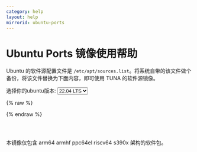 ```yaml
---
category: help
layout: help
mirrorid: ubuntu-ports
---
```


Ubuntu Ports 镜像使用帮助
===================

Ubuntu 的软件源配置文件是
`/etc/apt/sources.list`。将系统自带的该文件做个备份，将该文件替换为下面内容，即可使用
TUNA 的软件源镜像。


<form class="form-inline">
<div class="form-group">
	<label>选择你的ubuntu版本: </label>
	<select class="form-control release-select" data-template="#apt-template" data-target="#apt-content">
		<option data-release="trusty">14.04 LTS</option>
		<option data-release="xenial">16.04 LTS</option>
		<option data-release="bionic">18.04 LTS</option>
		<option data-release="focal">20.04 LTS</option>
		<option data-release="jammy" selected>22.04 LTS</option>
		<option data-release="kinetic">22.10</option>
	</select>
</div>
</form>

{% raw %}
<script id="apt-template" type="x-tmpl-markup">
# 默认注释了源码镜像以提高 apt update 速度，如有需要可自行取消注释
deb https://{%endraw%}{{ site.hostname }}{%raw%}/ubuntu-ports/ {{release_name}} main restricted universe multiverse
# deb-src https://{%endraw%}{{ site.hostname }}{%raw%}/ubuntu-ports/ {{release_name}} main restricted universe multiverse
deb https://{%endraw%}{{ site.hostname }}{%raw%}/ubuntu-ports/ {{release_name}}-updates main restricted universe multiverse
# deb-src https://{%endraw%}{{ site.hostname }}{%raw%}/ubuntu-ports/ {{release_name}}-updates main restricted universe multiverse
deb https://{%endraw%}{{ site.hostname }}{%raw%}/ubuntu-ports/ {{release_name}}-backports main restricted universe multiverse
# deb-src https://{%endraw%}{{ site.hostname }}{%raw%}/ubuntu-ports/ {{release_name}}-backports main restricted universe multiverse
deb https://{%endraw%}{{ site.hostname }}{%raw%}/ubuntu-ports/ {{release_name}}-security main restricted universe multiverse
# deb-src https://{%endraw%}{{ site.hostname }}{%raw%}/ubuntu-ports/ {{release_name}}-security main restricted universe multiverse

# 预发布软件源，不建议启用
# deb https://{%endraw%}{{ site.hostname }}{%raw%}/ubuntu-ports/ {{release_name}}-proposed main restricted universe multiverse
# deb-src https://{%endraw%}{{ site.hostname }}{%raw%}/ubuntu-ports/ {{release_name}}-proposed main restricted universe multiverse
</script>
{% endraw %}

<p></p>

<pre>
<code id="apt-content">
</code>
</pre>

本镜像仅包含 arm64 armhf ppc64el riscv64 s390x 架构的软件包。
